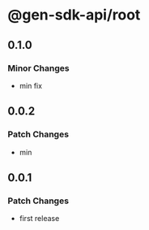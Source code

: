 # @gen-sdk-api/root

## 0.1.0

### Minor Changes

- min fix

## 0.0.2

### Patch Changes

- min

## 0.0.1

### Patch Changes

- first release
